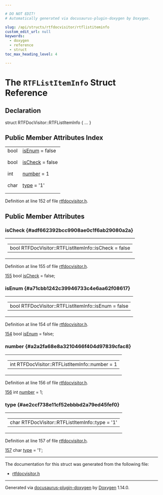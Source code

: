 ```yaml
---

# DO NOT EDIT!
# Automatically generated via docusaurus-plugin-doxygen by Doxygen.

slug: /api/structs/rtfdocvisitor/rtflistiteminfo
custom_edit_url: null
keywords:
  - doxygen
  - reference
  - struct
toc_max_heading_level: 4

---
```


<div class="doxyPage">

# The `RTFListItemInfo` Struct Reference



## Declaration

<div class="doxyDeclaration">
struct RTFDocVisitor::RTFListItemInfo { ... }
</div>

## Public Member Attributes Index

<table class="doxyMembersIndex">

<tr class="doxyMemberIndexItem">
<td class="doxyMemberIndexItemType" align="left" valign="top">bool</td>
<td class="doxyMemberIndexItemName" align="left" valign="top"><a href="#a71cbb1242c39946733c4e6aa62f08617">isEnum</a> = false</td>
</tr>
<tr class="doxyMemberIndexDescription">
<td class="doxyMemberIndexDescriptionLeft"></td>
<td class="doxyMemberIndexDescriptionRight">
</td>
</tr>
<tr class="doxyMemberIndexSeparator">
<td class="doxyMemberIndexSeparator" colspan="2"></td>
</tr>

<tr class="doxyMemberIndexItem">
<td class="doxyMemberIndexItemType" align="left" valign="top">bool</td>
<td class="doxyMemberIndexItemName" align="left" valign="top"><a href="#adf662392bcc9908ae0c1f6ab29080a2a">isCheck</a> = false</td>
</tr>
<tr class="doxyMemberIndexDescription">
<td class="doxyMemberIndexDescriptionLeft"></td>
<td class="doxyMemberIndexDescriptionRight">
</td>
</tr>
<tr class="doxyMemberIndexSeparator">
<td class="doxyMemberIndexSeparator" colspan="2"></td>
</tr>

<tr class="doxyMemberIndexItem">
<td class="doxyMemberIndexItemType" align="left" valign="top">int</td>
<td class="doxyMemberIndexItemName" align="left" valign="top"><a href="#a2a2fa68e8a3210466f404d97839cfac8">number</a> = 1</td>
</tr>
<tr class="doxyMemberIndexDescription">
<td class="doxyMemberIndexDescriptionLeft"></td>
<td class="doxyMemberIndexDescriptionRight">
</td>
</tr>
<tr class="doxyMemberIndexSeparator">
<td class="doxyMemberIndexSeparator" colspan="2"></td>
</tr>

<tr class="doxyMemberIndexItem">
<td class="doxyMemberIndexItemType" align="left" valign="top">char</td>
<td class="doxyMemberIndexItemName" align="left" valign="top"><a href="#ae2ccf738e11cf52ebbbd2a79ed45fef0">type</a> = '1'</td>
</tr>
<tr class="doxyMemberIndexDescription">
<td class="doxyMemberIndexDescriptionLeft"></td>
<td class="doxyMemberIndexDescriptionRight">
</td>
</tr>
<tr class="doxyMemberIndexSeparator">
<td class="doxyMemberIndexSeparator" colspan="2"></td>
</tr>

</table>


Definition at line 152 of file <a href="/web-doxygen/docs/api/files/src/rtfdocvisitor-h">rtfdocvisitor.h</a>.

<div class="doxySectionDef">

## Public Member Attributes

### isCheck {#adf662392bcc9908ae0c1f6ab29080a2a}

<div class="doxyMemberItem">
<div class="doxyMemberProto">
<table class="doxyMemberLabels">
<tr class="doxyMemberLabels">
<td class="doxyMemberLabelsLeft">
<table class="doxyMemberName">
<tr>
<td class="doxyMemberName">bool RTFDocVisitor::RTFListItemInfo::isCheck = false</td>
</tr>
</table>
</td>
</tr>
</table>
</div>
<div class="doxyMemberDoc">



Definition at line 155 of file <a href="/web-doxygen/docs/api/files/src/rtfdocvisitor-h">rtfdocvisitor.h</a>.

<div class="doxyProgramListing">

<div class="doxyCodeLine"><span class="doxyLineNumber"><a href="#adf662392bcc9908ae0c1f6ab29080a2a">155</a></span><span class="doxyLineContent"><span class="doxyHighlight">      </span><span class="doxyHighlightKeywordType">bool</span><span class="doxyHighlight"> <a href="#adf662392bcc9908ae0c1f6ab29080a2a">isCheck</a> = </span><span class="doxyHighlightKeyword">false</span><span class="doxyHighlight">;</span></span></div>

</div>

</div>
</div>

### isEnum {#a71cbb1242c39946733c4e6aa62f08617}

<div class="doxyMemberItem">
<div class="doxyMemberProto">
<table class="doxyMemberLabels">
<tr class="doxyMemberLabels">
<td class="doxyMemberLabelsLeft">
<table class="doxyMemberName">
<tr>
<td class="doxyMemberName">bool RTFDocVisitor::RTFListItemInfo::isEnum = false</td>
</tr>
</table>
</td>
</tr>
</table>
</div>
<div class="doxyMemberDoc">



Definition at line 154 of file <a href="/web-doxygen/docs/api/files/src/rtfdocvisitor-h">rtfdocvisitor.h</a>.

<div class="doxyProgramListing">

<div class="doxyCodeLine"><span class="doxyLineNumber"><a href="#a71cbb1242c39946733c4e6aa62f08617">154</a></span><span class="doxyLineContent"><span class="doxyHighlight">      </span><span class="doxyHighlightKeywordType">bool</span><span class="doxyHighlight"> <a href="#a71cbb1242c39946733c4e6aa62f08617">isEnum</a> = </span><span class="doxyHighlightKeyword">false</span><span class="doxyHighlight">;</span></span></div>

</div>

</div>
</div>

### number {#a2a2fa68e8a3210466f404d97839cfac8}

<div class="doxyMemberItem">
<div class="doxyMemberProto">
<table class="doxyMemberLabels">
<tr class="doxyMemberLabels">
<td class="doxyMemberLabelsLeft">
<table class="doxyMemberName">
<tr>
<td class="doxyMemberName">int RTFDocVisitor::RTFListItemInfo::number = 1</td>
</tr>
</table>
</td>
</tr>
</table>
</div>
<div class="doxyMemberDoc">



Definition at line 156 of file <a href="/web-doxygen/docs/api/files/src/rtfdocvisitor-h">rtfdocvisitor.h</a>.

<div class="doxyProgramListing">

<div class="doxyCodeLine"><span class="doxyLineNumber"><a href="#a2a2fa68e8a3210466f404d97839cfac8">156</a></span><span class="doxyLineContent"><span class="doxyHighlight">      </span><span class="doxyHighlightKeywordType">int</span><span class="doxyHighlight"> <a href="#a2a2fa68e8a3210466f404d97839cfac8">number</a> = 1;</span></span></div>

</div>

</div>
</div>

### type {#ae2ccf738e11cf52ebbbd2a79ed45fef0}

<div class="doxyMemberItem">
<div class="doxyMemberProto">
<table class="doxyMemberLabels">
<tr class="doxyMemberLabels">
<td class="doxyMemberLabelsLeft">
<table class="doxyMemberName">
<tr>
<td class="doxyMemberName">char RTFDocVisitor::RTFListItemInfo::type = '1'</td>
</tr>
</table>
</td>
</tr>
</table>
</div>
<div class="doxyMemberDoc">



Definition at line 157 of file <a href="/web-doxygen/docs/api/files/src/rtfdocvisitor-h">rtfdocvisitor.h</a>.

<div class="doxyProgramListing">

<div class="doxyCodeLine"><span class="doxyLineNumber"><a href="#ae2ccf738e11cf52ebbbd2a79ed45fef0">157</a></span><span class="doxyLineContent"><span class="doxyHighlight">      </span><span class="doxyHighlightKeywordType">char</span><span class="doxyHighlight"> <a href="#ae2ccf738e11cf52ebbbd2a79ed45fef0">type</a> = </span><span class="doxyHighlightCharLiteral">'1'</span><span class="doxyHighlight">;</span></span></div>

</div>

</div>
</div>

</div>

<hr/>

The documentation for this struct was generated from the following file:

<ul>
<li><a href="/web-doxygen/docs/api/files/src/rtfdocvisitor-h">rtfdocvisitor.h</a></li>
</ul>

<hr/>

<p class="doxyGeneratedBy">Generated via <a href="https://github.com/xpack/docusaurus-plugin-doxygen">docusaurus-plugin-doxygen</a> by <a href="https://www.doxygen.nl">Doxygen</a> 1.14.0.</p>

</div>
